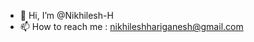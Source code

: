 - 👋 Hi, I’m @Nikhilesh-H
- 📫 How to reach me : nikhileshhariganesh@gmail.com

<!---
Nikhilesh-H/Nikhilesh-H is a ✨ special ✨ repository because its `README.md` (this file) appears on your GitHub profile.
You can click the Preview link to take a look at your changes.
--->
